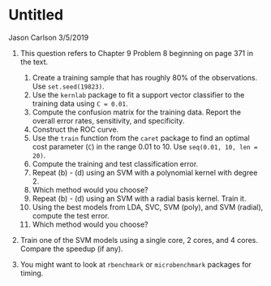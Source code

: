 Untitled
================
Jason Carlson
3/5/2019

1.  This question refers to Chapter 9 Problem 8 beginning on page 371 in the text.

    1.  Create a training sample that has roughly 80% of the observations. Use `set.seed(19823)`.
    2.  Use the `kernlab` package to fit a support vector classifier to the training data using `C = 0.01`.
    3.  Compute the confusion matrix for the training data. Report the overall error rates, sensitivity, and specificity.
    4.  Construct the ROC curve.
    5.  Use the `train` function from the `caret` package to find an optimal cost parameter (`C`) in the range 0.01 to 10. Use `seq(0.01, 10, len = 20)`.
    6.  Compute the training and test classification error.
    7.  Repeat (b) - (d) using an SVM with a polynomial kernel with degree 2.
    8.  Which method would you choose?
    9.  Repeat (b) - (d) using an SVM with a radial basis kernel. Train it.
    10. Using the best models from LDA, SVC, SVM (poly), and SVM (radial), compute the test error.
    11. Which method would you choose?

2.  Train one of the SVM models using a single core, 2 cores, and 4 cores. Compare the speedup (if any).
3.  You might want to look at `rbenchmark` or `microbenchmark` packages for timing.
